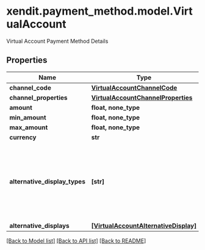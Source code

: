 # xendit.payment_method.model.VirtualAccount

Virtual Account Payment Method Details

## Properties
Name | Type | Description | Notes
------------ | ------------- | ------------- | -------------
**channel_code** | [**VirtualAccountChannelCode**](VirtualAccountChannelCode.md) |  | 
**channel_properties** | [**VirtualAccountChannelProperties**](VirtualAccountChannelProperties.md) |  | 
**amount** | **float, none_type** |  | [optional] 
**min_amount** | **float, none_type** |  | [optional] 
**max_amount** | **float, none_type** |  | [optional] 
**currency** | **str** |  | [optional] 
**alternative_display_types** | **[str]** | For payments in Vietnam only, alternative display requested for the virtual account | [optional] 
**alternative_displays** | [**[VirtualAccountAlternativeDisplay]**](VirtualAccountAlternativeDisplay.md) |  | [optional] 

[[Back to Model list]](../README.md#documentation-for-models) [[Back to API list]](../README.md#documentation-for-api-endpoints) [[Back to README]](../README.md)


